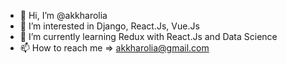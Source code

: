 - 👋 Hi, I’m @akkharolia
- 👀 I’m interested in Django, React.Js, Vue.Js
- 🌱 I’m currently learning Redux with React.Js and Data Science
- 📫 How to reach me => akkharolia@gmail.com

<!---
akkharolia/akkharolia is a ✨ special ✨ repository because its `README.md` (this file) appears on your GitHub profile.
You can click the Preview link to take a look at your changes.
--->

